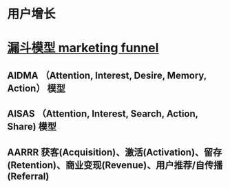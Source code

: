 # 用户增长

# [漏斗模型 marketing funnel]()
## AIDMA （Attention, Interest, Desire, Memory, Action） 模型 
## AISAS （Attention, Interest, Search, Action, Share) 模型
## AARRR 获客(Acquisition)、激活(Activation)、留存(Retention)、商业变现(Revenue)、用户推荐/自传播(Referral)
